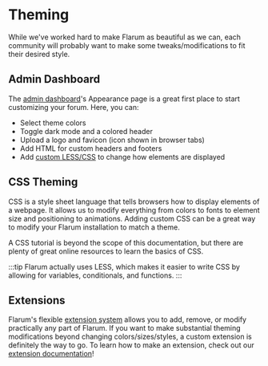# Theming

While we've worked hard to make Flarum as beautiful as we can, each community will probably want to make some tweaks/modifications to fit their desired style.

## Admin Dashboard

The [admin dashboard](../admin.md)'s Appearance page is a great first place to start customizing your forum. Here, you can:

- Select theme colors
- Toggle dark mode and a colored header
- Upload a logo and favicon (icon shown in browser tabs)
- Add HTML for custom headers and footers
- Add [custom LESS/CSS](#css-theming) to change how elements are displayed

## CSS Theming

CSS is a style sheet language that tells browsers how to display elements of a webpage.
It allows us to modify everything from colors to fonts to element size and positioning to animations.
Adding custom CSS can be a great way to modify your Flarum installation to match a theme.

A CSS tutorial is beyond the scope of this documentation, but there are plenty of great online resources to learn the basics of CSS.

:::tip
Flarum actually uses LESS, which makes it easier to write CSS by allowing for variables, conditionals, and functions.
:::

## Extensions

Flarum's flexible [extension system](extensions.md) allows you to add, remove, or modify practically any part of Flarum.
If you want to make substantial theming modifications beyond changing colors/sizes/styles, a custom extension is definitely the way to go.
To learn how to make an extension, check out our [extension documentation](extend/README.md)!
